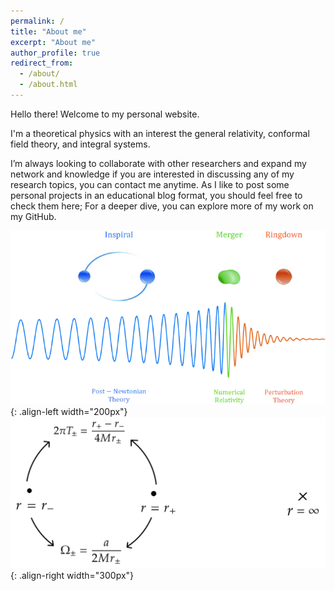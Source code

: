 ```yaml
---
permalink: /
title: "About me"
excerpt: "About me"
author_profile: true
redirect_from: 
  - /about/
  - /about.html
---
```


Hello there! Welcome to my personal website.

I'm a theoretical physics with an interest the general relativity, conformal field theory, and integral systems.

I’m always looking to collaborate with other researchers and expand my network and knowledge if you are interested in discussing any of my research topics, you can contact me anytime. As I like to post some personal projects in an educational blog format, you should feel free to check them here; For a deeper dive, you can explore more of my work on my GitHub.

![Small Figure](/images/ringdown.jpg){: .align-left width="200px"}
![Small Figure](/images/singularities.jpg){: .align-right width="300px"}
